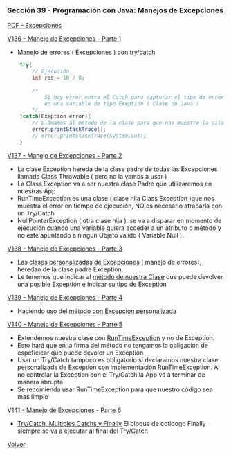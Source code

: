 ### Sección 39 - Programación con Java: Manejos de Excepciones

[PDF - Excepciones](Apuntes/15-01-Excepciones-CPJ.pdf)

[V136 - Manejo de Excepciones - Parte 1](V136_Manejo_de_Excepciones_Parte_1/src/test/TestExcepciones.java)
- Manejo de errores ( Excepciones ) con [try/catch](V136_Manejo_de_Excepciones_Parte_1/src/test/TestExcepciones.java)
```java
    try{
        // Ejecución
        int res = 10 / 0;
        
        /* 
            Si hay error entra el Catch para capturar el tipo de error
            en una variable de tipo Exeption ( Clase de Java )
        */
    }catch(Exeption error){
        // Llamamos al método de la clase para que nos muestre la pila de errores
        error.printStackTrace();
        // error.printStackTrace(System.out);
    }
```

[V137 - Manejo de Excepciones - Parte 2](V137_Manejo_de_Excepciones_Parte_2/src/test/TestExcepciones.java)
- La clase Exception hereda de la clase padre de todas las Excepciones llamada
Class Throwable  ( pero no la vamos a usar )
- La Class Exception va a ser nuestra clase Padre que utilizaremos en nuestras App
- RunTimeException es una clase ( clase hija Class Exception )que nos muestra el error en tiempo de ejecución,
NO es necesario atraparla con un Try/Catch
- NullPointerException ( otra clase hija ), se va a disparar en momento de ejecución
cuando una variable quiera acceder a un atributo o método y no este apuntando a
ningun Objeto valido ( Variable Null ).

[V138 - Manejo de Excepciones - Parte 3](V138_Manejo_de_Excepciones_Parte_3/src)
- Las [clases personalizadas de Excepciones](V138_Manejo_de_Excepciones_Parte_3/src/excepciones/OperacionExcepcion.java)
 ( manejo de errores), heredan de la clase padre Exception.
- Le tenemos que  indicar al [método de nuestra Clase](V138_Manejo_de_Excepciones_Parte_3/src/aritmetica/Aritmetica.java) 
que puede devolver una posible Exception e indicar su tipo de Exception

[V139 - Manejo de Excepciones - Parte 4](V139_Manejo_de_Excepciones_Parte_4/src)
- Haciendo uso del [método con Excepcion personalizada](V139_Manejo_de_Excepciones_Parte_4/src/test/TestExcepcionAritmetica.java)

[V140 - Manejo de Excepciones - Parte 5](V140_Manejo_de_Excepciones_Parte_5/src)
- Extendemos nuestra clase con [RunTimeException](V140_Manejo_de_Excepciones_Parte_5/src/excepciones/OperacionExcepcion.java) 
y no de Exception. 
- Esto hará que en la firma del método no tengamos la obligación de espeficicar 
que puede devoler un Exception
- Usar un Try/Catch tampoco es obligatorio si declaramos nuestra clase personalizada
de Exception con implementación RunTimeException. Al no controlar la Exception
con el Try/Catch la App va a terminar de manera abrupta
- Se recomienda usar RunTimeException para que nuestro código sea mas limpio

[V141 - Manejo de Excepciones - Parte 6](V141_Manejo_de_Excepciones_Parte_6/src)
- [Try/Catch, Multiples Catchs y Finally](V141_Manejo_de_Excepciones_Parte_6/src/test/TestExcepciones.java)
El bloque de cotidogo Finally siempre se va a ejecutar al final del Try/Catch


[Volver](../)